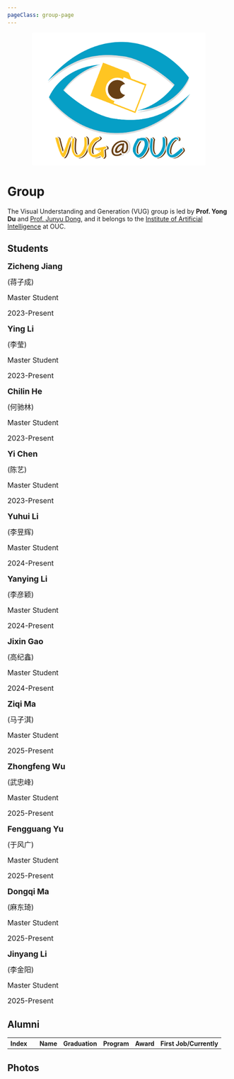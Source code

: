 ```yaml
---
pageClass: group-page
---
```


<img src="/grouplogo.png" style="width: 100%;
height: 100%;
object-fit: contain;
max-height: 300px;">

# Group

The Visual Understanding and Generation (VUG) group is led by **Prof. Yong Du** and [Prof. Junyu Dong](http://it.ouc.edu.cn/djy/main.htm), and it belongs to the [Institute of Artificial Intelligence](http://ai-ouc.cn/) at OUC.


## Students

<div style="position: relative;line-height:1.5em;background-position:left top;background-repeat: no-repeat;;margin-top:0;margin-bottom:0;padding-top:0;padding-bottom:0;padding-right:0;padding-left:0;border-radius:0px;">

<MemberCard image="/students/zichengjiang.jpg">

<font size=4>**Zicheng Jiang**</font>

<font size=3>(蒋子成)</font>

<font size=3>Master Student</font>

<font size=3>2023-Present</font>

</MemberCard>

<MemberCard image="/students/yingli.jpg">

<font size=4>**Ying Li**</font>

<font size=3>(李莹)</font>

<font size=3>Master Student</font>

<font size=3>2023-Present</font>

</MemberCard>

<MemberCard image="/students/chilinhe.jpg">

<font size=4>**Chilin He**</font>

<font size=3>(何驰林)</font>

<font size=3>Master Student</font>

<font size=3>2023-Present</font>

</MemberCard>

<MemberCard image="/students/yichen.jpg">

<font size=4>**Yi Chen**</font>

<font size=3>(陈艺)</font>

<font size=3>Master Student</font>

<font size=3>2023-Present</font>

</MemberCard>

<MemberCard image="/students/yuhuili.jpg">

<font size=4>**Yuhui Li**</font>

<font size=3>(李昱辉)</font>

<font size=3>Master Student</font>

<font size=3>2024-Present</font>

</MemberCard>

<MemberCard image="/students/yanyingli.jpg">

<font size=4>**Yanying Li**</font>

<font size=3>(李彦颖)</font>

<font size=3>Master Student</font>

<font size=3>2024-Present</font>

</MemberCard>

<MemberCard image="/students/jixingao.jpg">

<font size=4>**Jixin Gao**</font>

<font size=3>(高纪鑫)</font>

<font size=3>Master Student</font>

<font size=3>2024-Present</font>

</MemberCard>

<MemberCard image="/students/ziqima.jpg">

<font size=4>**Ziqi Ma**</font>

<font size=3>(马子淇)</font>

<font size=3>Master Student</font>

<font size=3>2025-Present</font>

</MemberCard>

<MemberCard image="/students/zhongfengwu.jpg">

<font size=4>**Zhongfeng Wu**</font>

<font size=3>(武忠峰)</font>

<font size=3>Master Student</font>

<font size=3>2025-Present</font>

</MemberCard>

<MemberCard image="/students/fengguangyu.jpg">

<font size=4>**Fengguang Yu**</font>

<font size=3>(于风广)</font>

<font size=3>Master Student</font>

<font size=3>2025-Present</font>

</MemberCard>

<MemberCard image="/students/dongqima.jpg">

<font size=4>**Dongqi Ma**</font>

<font size=3>(麻东琦)</font>

<font size=3>Master Student</font>

<font size=3>2025-Present</font>

</MemberCard>

<MemberCard image="/students/wenlongwan.png">

<font size=4>**Jinyang Li**</font>

<font size=3>(李金阳)</font>

<font size=3>Master Student</font>

<font size=3>2025-Present</font>

</MemberCard>

</div>

## Alumni

<table>
<tbody>
    <tr>
        <th>Index</th>
        <th></th>               
        <th>Name</th>
        <th>Graduation</th>
        <th>Program</th>
        <th>Award</th>
        <th>First Job/Currently</th>
    </tr>
 <MemberTable              
        Index="Master #6" 
        Image="/students/yulongzheng.jpg" 
        Name="郑玉龙" 
        Ename="Yulong Zheng" 
        Graduation="2025" 
        Program="Master at OUC" 
        Award="" 
        Currently="旷视科技"
    />
 <MemberTable              
        Index="Master #5" 
        Image="/students/xinzheli.png" 
        Name="李新哲" 
        Ename="Xinzhe Li" 
        Graduation="2025" 
        Program="Master at OUC" 
        Award="" 
        Currently="旷视科技"
    />
       <MemberTable              
        Index="Master #4" 
        Image="/students/zhaotongyang.jpg" 
        Name="杨肇桐" 
        Ename="Zhaotong Yang" 
        Graduation="2025" 
        Program="Master at OUC" 
        Award="National Scholarship for Graduate Students" 
        Currently="PhD at 南京理工大学(NJUST)-国家杰青组"
    />
      <MemberTable              
        Index="Master #3" 
        Image="/students/yuzheng.png" 
        Name="郑宇" 
        Ename="Yu Zheng" 
        Graduation="2024" 
        Program="Master at OUC" 
        Award="National Scholarship for Graduate Students" 
        Currently="PhD at 南京理工大学(NJUST)-国家杰青组"
    />
    <MemberTable              
        Index="Master #2" 
        Image="/students/weihualv.jpg" 
        Name="吕伟华" 
        Ename="Weihua Lv" 
        Graduation="2024" 
        Program="Master at OUC" 
        Award="" 
        Currently="山东乾云信息科技有限公司"
    />
      <MemberTable              
        Index="Master #1" 
        Image="/students/jiahuizhan.jpg" 
        Name="展家慧" 
        Ename="Jiahui Zhan" 
        Graduation="2024" 
        Program="Master at OUC" 
        Award="" 
        Currently="PhD at 上海交通大学(SJTU)"
    />    
    <MemberTable              
        Index="" 
        Image="/students/xiaolinliu.png" 
        Name="曹文汀" 
        Ename="Wenting Cao" 
        Graduation="2025" 
        Program="Research Intern" 
        Award="Excellent Undergraduate Graduation Project" 
        Currently="M.S. at 北京大学"
    />
<MemberTable              
        Index="" 
        Image="/students/wenlongwan.png" 
        Name="孙延都" 
        Ename="Yandu Sun" 
        Graduation="2025" 
        Program="Research Intern" 
        Award="Excellent Undergraduate Graduation Project" 
        Currently="M.S. at 东南大学"
    />
<MemberTable              
        Index="" 
        Image="/students/wenlongwan.png" 
        Name="陈岳阳" 
        Ename="Yueyang Chen" 
        Graduation="2025" 
        Program="Research Intern" 
        Award="" 
        Currently="M.S. at 浙江大学"
    />
     <MemberTable              
        Index="" 
        Image="/students/xiaolinliu.png" 
        Name="刘晓琳" 
        Ename="Xiaolin Liu" 
        Graduation="2023" 
        Program="Research Intern" 
        Award="" 
        Currently="M.S. at 天津大学"
    />
    <MemberTable              
        Index="" 
        Image="/students/wenlongwan.png" 
        Name="万文龙" 
        Ename="Wenlong Wan" 
        Graduation="2022" 
        Program="Research Intern" 
        Award="Excellent Undergraduate Graduation Project" 
        Currently="M.S. at 华南理工大学"
    />
</tbody>
</table>

## Photos

<ClientOnly>
<Photos></Photos>
</ClientOnly>


<style lang="stylus">

.theme-container.group-page .page
  width 1250px
  margin: 0 auto


.mcard
    border-color: rgb(204, 204, 204)
    padding: 1px 5px
    vertical-align: top
.mtbody
    border: none
    empty-cells: show
    max-width: 100%
    //text-align: center
    tr
        background-color: transparent
    th, td
        border: none
        display: border-box

@media (max-width: 1100px)
    .theme-container.group-page .page
      width 1050px
      margin: 0 auto
    .mcard
        border-color: rgb(204, 204, 204)
        padding: 1px 5px
        vertical-align: top
    .mtbody
        border: none
        empty-cells: show
        max-width: 100%
        text-align: center
        tr
            background-color: transparent
        th, td
            border: none
            display: border-box

@media (max-width: $MQMobile)
    .theme-container.group-page .page
      width 710px
      margin: 0 auto
    .mcard
        border-color: rgb(204, 204, 204)
        padding: 1px 5px
        vertical-align: top
    .mtbody
        border: none
        empty-cells: show
        max-width: 100%
        text-align: center
        tr
            background-color: transparent
        th, td
            border: none
            display: border-box

@media (max-width: $MQMobileNarrow)
    .theme-container.group-page .page
      width 350px
      margin: 0 auto
    .mcard
        border-color: rgb(204, 204, 204)
        padding: 1px 5px
        vertical-align: top
    .mtbody
        border: none
        empty-cells: show
        max-width: 100%
        text-align: center
        tr
            background-color: transparent
        th, td
            border: none
            display: border-box
</style>










